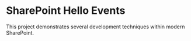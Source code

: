 ﻿# SharePoint Hello Events

This project demonstrates several development techniques within modern SharePoint.
